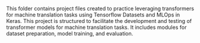 This folder contains project files created to practice leveraging transformers for machine translation tasks using Tensorflow Datasets and MLOps in Keras. This project is structured to facilitate the development and testing of transformer models for machine translation tasks. It includes modules for dataset preparation, model training, and evaluation.
